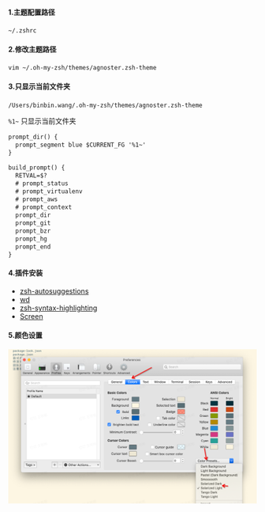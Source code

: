#### 1.主题配置路径

`~/.zshrc`

#### 2.修改主题路径

`vim ~/.oh-my-zsh/themes/agnoster.zsh-theme`

#### 3.只显示当前文件夹

`/Users/binbin.wang/.oh-my-zsh/themes/agnoster.zsh-theme`

`%1~` 只显示当前文件夹

```shell
prompt_dir() {
  prompt_segment blue $CURRENT_FG '%1~'
}
```


```shell
build_prompt() {
  RETVAL=$?
  # prompt_status
  # prompt_virtualenv
  # prompt_aws
  # prompt_context
  prompt_dir
  prompt_git
  prompt_bzr
  prompt_hg
  prompt_end
}
```

#### 4.插件安装

- [zsh-autosuggestions](https://github.com/zsh-users/zsh-autosuggestions)
- [wd](https://github.com/ohmyzsh/ohmyzsh/tree/master/plugins/wd)
- [zsh-syntax-highlighting](https://github.com/zsh-users/zsh-syntax-highlighting)
- [Screen](https://github.com/ohmyzsh/ohmyzsh/tree/master/plugins/screen)

#### 5.颜色设置

![image-20240513174838870](../image/image-20240513174838870.png)

[1]: https://zhuanlan.zhihu.com/p/290737828	"iTerm2 + oh-my-zsh 教程（7000字长文）"

